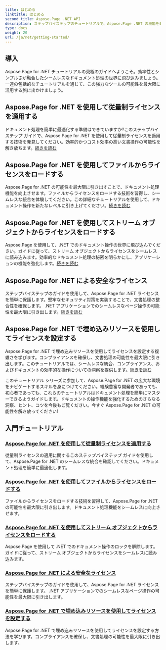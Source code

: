 ```yaml
---
title: はじめる
linktitle: はじめる
second_title: Aspose.Page .NET API
description: ステップバイステップのチュートリアルで、Aspose.Page .NET の機能を最大限に活用してください。従量制ライセンスの適用、ファイルまたはストリームからのロード、安全なライセンスなどを適用します。
type: docs
weight: 20
url: /ja/net/getting-started/
---
```

## 導入

Aspose.Page for .NET チュートリアルの究極のガイドへようこそ。効率性とシンプルさが融合したシームレスなドキュメント処理の世界に飛び込みましょう。一連の包括的なチュートリアルを通じて、この強力なツールの可能性を最大限に活用する旅に出かけましょう。

## Aspose.Page for .NET を使用して従量制ライセンスを適用する
ドキュメント処理を簡単に最適化する準備はできていますか?このステップバイステップ ガイドで、Aspose.Page for .NET を使用して従量制ライセンスを適用する技術を発見してください。効率的かつコスト効率の高い文書操作の可能性を解き放ちます。[続きを読む](./apply-metered-license/)

## Aspose.Page for .NET を使用してファイルからライセンスをロードする
Aspose.Page for .NET の可能性を最大限に引き出すことで、ドキュメント処理機能を向上させます。ファイルからライセンスをロードする技術を習得し、シームレスな統合を体験してください。この詳細なチュートリアルを使用して、ドキュメント操作を新たなレベルに引き上げてください。[続きを読む](./load-license-from-file/)

## Aspose.Page for .NET を使用してストリーム オブジェクトからライセンスをロードする
Aspose.Page を使用して、.NET でのドキュメント操作の世界に飛び込んでください。ガイドに従って、ストリーム オブジェクトからライセンスをシームレスに読み込みます。効率的なドキュメント処理の秘密を明らかにし、アプリケーションの機能を強化します。[続きを読む](./load-license-from-stream-object/)

## Aspose.Page for .NET による安全なライセンス
ステップバイステップのガイドを使用して、Aspose.Page for .NET ライセンスを簡単に保護します。堅牢なセキュリティ対策を実装することで、文書処理の整合性を確保します。 .NET アプリケーションでのシームレスなページ操作の可能性を最大限に引き出します。[続きを読む](./secure-license/)

## Aspose.Page for .NET で埋め込みリソースを使用してライセンスを設定する
Aspose.Page for .NET で埋め込みリソースを使用してライセンスを設定する複雑さを学びます。コンプライアンスを確保し、文書処理の可能性を最大限に引き出します。このチュートリアルでは、シームレスな統合、コンプライアンス、およびドキュメントの効率的な操作についての洞察を提供します。[続きを読む](./set-license-using-embedded-resource/)

このチュートリアル シリーズに参加して、Aspose.Page for .NET の広大な環境をナビゲートするスキルを身につけてください。経験豊富な開発者であっても、初心者であっても、これらのチュートリアルはドキュメント処理を簡単にマスターできるようガイドします。ドキュメントの操作機能を強化するためのさらなる洞察、ヒント、コツを今後もご覧ください。今すぐ Aspose.Page for .NET の可能性を解き放ってください!
## 入門チュートリアル
### [Aspose.Page for .NET を使用して従量制ライセンスを適用する](./apply-metered-license/)
従量制ライセンスの適用に関するこのステップバイステップ ガイドを使用して、Aspose.Page for .NET のシームレスな統合を確認してください。ドキュメント処理を簡単に最適化します。
### [Aspose.Page for .NET を使用してファイルからライセンスをロードする](./load-license-from-file/)
ファイルからライセンスをロードする技術を習得して、Aspose.Page for .NET の可能性を最大限に引き出します。ドキュメント処理機能をシームレスに向上させます。
### [Aspose.Page for .NET を使用してストリーム オブジェクトからライセンスをロードする](./load-license-from-stream-object/)
Aspose.Page を使用して .NET でのドキュメント操作のロックを解除します。ガイドに従って、ストリーム オブジェクトからライセンスをシームレスに読み込みます。
### [Aspose.Page for .NET による安全なライセンス](./secure-license/)
ステップバイステップのガイドを使用して、Aspose.Page for .NET ライセンスを簡単に保護します。 .NET アプリケーションでのシームレスなページ操作の可能性を最大限に引き出します。
### [Aspose.Page for .NET で埋め込みリソースを使用してライセンスを設定する](./set-license-using-embedded-resource/)
Aspose.Page for .NET で埋め込みリソースを使用してライセンスを設定する方法を学びます。コンプライアンスを確保し、文書処理の可能性を最大限に引き出します。